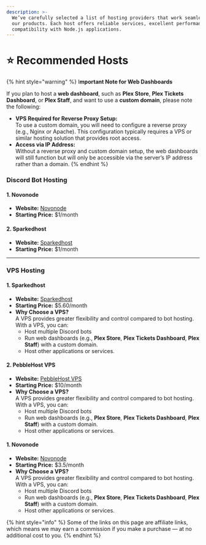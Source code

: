 ```yaml
---
description: >-
  We’ve carefully selected a list of hosting providers that work seamlessly with
  our products. Each host offers reliable services, excellent performance, and
  compatibility with Node.js applications.
---
```


# ⭐ Recommended Hosts

{% hint style="warning" %}
I**mportant Note for Web Dashboards**

If you plan to host a **web dashboard**, such as **Plex Store**, **Plex Tickets Dashboard**, or **Plex Staff**, and want to use a **custom domain**, please note the following:

* **VPS Required for Reverse Proxy Setup:**\
  To use a custom domain, you will need to configure a reverse proxy (e.g., Nginx or Apache). This configuration typically requires a VPS or similar hosting solution that provides root access.
* **Access via IP Address:**\
  Without a reverse proxy and custom domain setup, the web dashboards will still function but will only be accessible via the server’s IP address rather than a domain.
{% endhint %}

### **Discord Bot Hosting**

#### 1. **Novonode**

* **Website:** [Novonode](https://billing.novonode.com/aff.php?aff=173)
* **Starting Price:** $1/month

#### 2. **Sparkedhost**

* **Website:** [Sparkedhost](https://billing.sparkedhost.com/aff.php?aff=2635)
* **Starting Price:** $1/month

***

### **VPS Hosting**

#### 1. **Sparkedhost**

* **Website:** [Sparkedhost](https://billing.sparkedhost.com/aff.php?aff=2635)
* **Starting Price:** $5.60/month
* **Why Choose a VPS?**\
  A VPS provides greater flexibility and control compared to bot hosting. With a VPS, you can:
  * Host multiple Discord bots
  * Run web dashboards (e.g., **Plex Store**, **Plex Tickets Dashboard**, **Plex Staff**) with a custom domain.
  * Host other applications or services.

#### 2. **PebbleHost VPS**

* **Website:** [PebbleHost VPS](https://billing.pebblehost.com/aff.php?aff=3696)
* **Starting Price:** $10/month
* **Why Choose a VPS?**\
  A VPS provides greater flexibility and control compared to bot hosting. With a VPS, you can:
  * Host multiple Discord bots
  * Run web dashboards (e.g., **Plex Store**, **Plex Tickets Dashboard**, **Plex Staff**) with a custom domain.
  * Host other applications or services.

#### 1. **Novonode**

* **Website:** [Novonode](https://billing.novonode.com/aff.php?aff=173)
* **Starting Price:** $3.5/month
* **Why Choose a VPS?**\
  A VPS provides greater flexibility and control compared to bot hosting. With a VPS, you can:
  * Host multiple Discord bots
  * Run web dashboards (e.g., **Plex Store**, **Plex Tickets Dashboard**, **Plex Staff**) with a custom domain.
  * Host other applications or services.







{% hint style="info" %}
Some of the links on this page are affiliate links, which means we may earn a commission if you make a purchase — at no additional cost to you.
{% endhint %}
